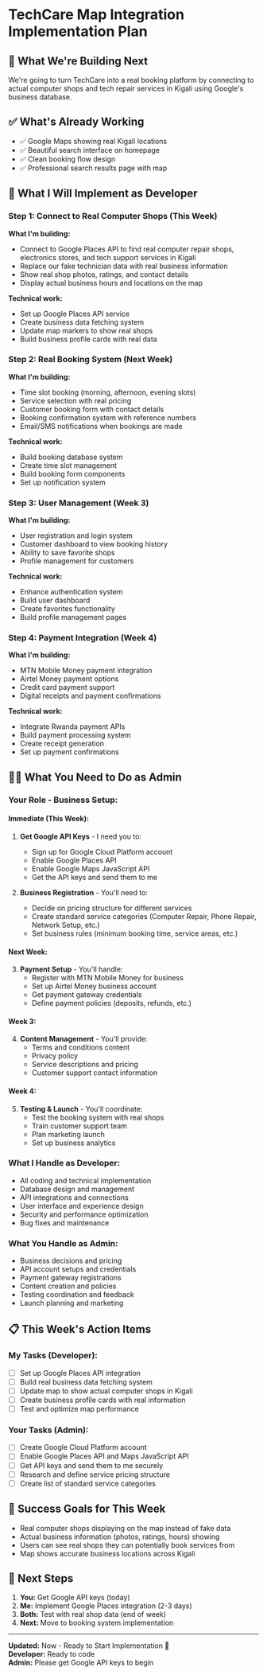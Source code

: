 # TechCare Map Integration Implementation Plan

## 🎯 **What We're Building Next**
We're going to turn TechCare into a real booking platform by connecting to actual computer shops and tech repair services in Kigali using Google's business database.

## ✅ **What's Already Working**
- ✅ Google Maps showing real Kigali locations
- ✅ Beautiful search interface on homepage
- ✅ Clean booking flow design
- ✅ Professional search results page with map

## 🚀 **What I Will Implement as Developer**

### **Step 1: Connect to Real Computer Shops (This Week)**
**What I'm building:**
- Connect to Google Places API to find real computer repair shops, electronics stores, and tech support services in Kigali
- Replace our fake technician data with real business information
- Show real shop photos, ratings, and contact details
- Display actual business hours and locations on the map

**Technical work:**
- Set up Google Places API service
- Create business data fetching system
- Update map markers to show real shops
- Build business profile cards with real data

### **Step 2: Real Booking System (Next Week)**
**What I'm building:**
- Time slot booking (morning, afternoon, evening slots)
- Service selection with real pricing
- Customer booking form with contact details
- Booking confirmation system with reference numbers
- Email/SMS notifications when bookings are made

**Technical work:**
- Build booking database system
- Create time slot management
- Build booking form components
- Set up notification system

### **Step 3: User Management (Week 3)**
**What I'm building:**
- User registration and login system
- Customer dashboard to view booking history
- Ability to save favorite shops
- Profile management for customers

**Technical work:**
- Enhance authentication system
- Build user dashboard
- Create favorites functionality
- Build profile management pages

### **Step 4: Payment Integration (Week 4)**
**What I'm building:**
- MTN Mobile Money payment integration
- Airtel Money payment options
- Credit card payment support
- Digital receipts and payment confirmations

**Technical work:**
- Integrate Rwanda payment APIs
- Build payment processing system
- Create receipt generation
- Set up payment confirmations

## 👨‍💼 **What You Need to Do as Admin**

### **Your Role - Business Setup:**

#### **Immediate (This Week):**
1. **Get Google API Keys** - I need you to:
   - Sign up for Google Cloud Platform account
   - Enable Google Places API
   - Enable Google Maps JavaScript API
   - Get the API keys and send them to me

2. **Business Registration** - You'll need to:
   - Decide on pricing structure for different services
   - Create standard service categories (Computer Repair, Phone Repair, Network Setup, etc.)
   - Set business rules (minimum booking time, service areas, etc.)

#### **Next Week:**
3. **Payment Setup** - You'll handle:
   - Register with MTN Mobile Money for business
   - Set up Airtel Money business account
   - Get payment gateway credentials
   - Define payment policies (deposits, refunds, etc.)

#### **Week 3:**
4. **Content Management** - You'll provide:
   - Terms and conditions content
   - Privacy policy
   - Service descriptions and pricing
   - Customer support contact information

#### **Week 4:**
5. **Testing & Launch** - You'll coordinate:
   - Test the booking system with real shops
   - Train customer support team
   - Plan marketing launch
   - Set up business analytics

### **What I Handle as Developer:**
- All coding and technical implementation
- Database design and management
- API integrations and connections
- User interface and experience design
- Security and performance optimization
- Bug fixes and maintenance

### **What You Handle as Admin:**
- Business decisions and pricing
- API account setups and credentials
- Payment gateway registrations
- Content creation and policies
- Testing coordination and feedback
- Launch planning and marketing

## 📋 **This Week's Action Items**

### **My Tasks (Developer):**
- [ ] Set up Google Places API integration
- [ ] Build real business data fetching system
- [ ] Update map to show actual computer shops in Kigali
- [ ] Create business profile cards with real information
- [ ] Test and optimize map performance

### **Your Tasks (Admin):**
- [ ] Create Google Cloud Platform account
- [ ] Enable Google Places API and Maps JavaScript API
- [ ] Get API keys and send them to me securely
- [ ] Research and define service pricing structure
- [ ] Create list of standard service categories

## 🎯 **Success Goals for This Week**
- Real computer shops displaying on the map instead of fake data
- Actual business information (photos, ratings, hours) showing
- Users can see real shops they can potentially book services from
- Map shows accurate business locations across Kigali

## 🔄 **Next Steps**
1. **You:** Get Google API keys (today)
2. **Me:** Implement Google Places integration (2-3 days)
3. **Both:** Test with real shop data (end of week)
4. **Next:** Move to booking system implementation

---

**Updated:** Now - Ready to Start Implementation 🚀  
**Developer:** Ready to code  
**Admin:** Please get Google API keys to begin 